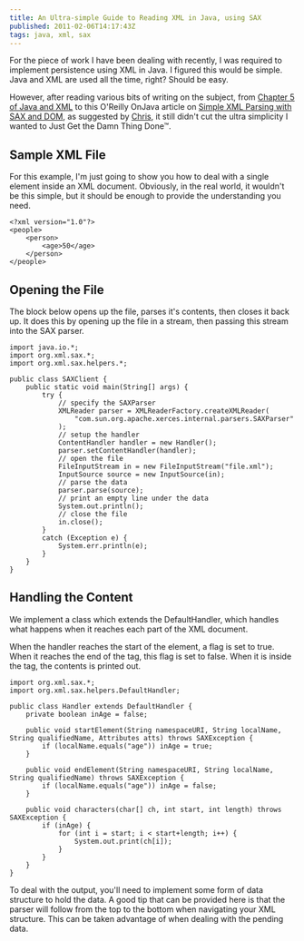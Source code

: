 ```yaml
---
title: An Ultra-simple Guide to Reading XML in Java, using SAX
published: 2011-02-06T14:17:43Z
tags: java, xml, sax
---
```


For the piece of work I have been dealing with recently, I was required to implement persistence using XML in Java. I figured this would be simple. Java and XML are used all the time, right? Should be easy.

However, after reading various bits of writing on the subject, from [Chapter 5 of Java and XML](http://www.cafeconleche.org/books/xmljava/chapters/ch05.html) to this O'Reilly OnJava article on [Simple XML Parsing with SAX and DOM](http://onjava.com/pub/a/onjava/2002/06/26/xml.html), as suggested by [Chris](http://www.chrisbunney.com/), it still didn't cut the ultra simplicity I wanted to Just Get the Damn Thing Done™.

Sample XML File
---------------

For this example, I'm just going to show you how to deal with a single element inside an XML document. Obviously, in the real world, it wouldn't be this simple, but it should be enough to provide the understanding you need.

	<?xml version="1.0"?>
	<people>
		<person>
			<age>50</age>
		</person>
	</people>

Opening the File
----------------

The block below opens up the file, parses it's contents, then closes it back up. It does this by opening up the file in a stream, then passing this stream into the SAX parser. 

	import java.io.*;
	import org.xml.sax.*;
	import org.xml.sax.helpers.*;

	public class SAXClient {
	    public static void main(String[] args) {
	        try {
	            // specify the SAXParser
	            XMLReader parser = XMLReaderFactory.createXMLReader(
	                "com.sun.org.apache.xerces.internal.parsers.SAXParser"
	            );
	            // setup the handler
	            ContentHandler handler = new Handler();
	            parser.setContentHandler(handler);
	            // open the file
	            FileInputStream in = new FileInputStream("file.xml");
	            InputSource source = new InputSource(in);
	            // parse the data
	            parser.parse(source);
	            // print an empty line under the data
	            System.out.println();
	            // close the file
	            in.close();
	        }
	        catch (Exception e) {
	            System.err.println(e); 
	        }
	    }
	}

Handling the Content
--------------------

We implement a class which extends the DefaultHandler, which handles what happens when it reaches each part of the XML document. 

When the handler reaches the start of the element, a flag is set to true. When it reaches the end of the tag, this flag is set to false. When it is inside the tag, the contents is printed out.

	import org.xml.sax.*;
	import org.xml.sax.helpers.DefaultHandler;

	public class Handler extends DefaultHandler {
	    private boolean inAge = false;

	    public void startElement(String namespaceURI, String localName, String qualifiedName, Attributes atts) throws SAXException {
	        if (localName.equals("age")) inAge = true;
	    }

	    public void endElement(String namespaceURI, String localName, String qualifiedName) throws SAXException {
	        if (localName.equals("age")) inAge = false;
	    }

	    public void characters(char[] ch, int start, int length) throws SAXException {
	        if (inAge) {
	            for (int i = start; i < start+length; i++) {
	                System.out.print(ch[i]); 
	            }
	        }
	    }
	}

To deal with the output, you'll need to implement some form of data structure to hold the data. A good tip that can be provided here is that the parser will follow from the top to the bottom when navigating your XML structure. This can be taken advantage of when dealing with the pending data.

